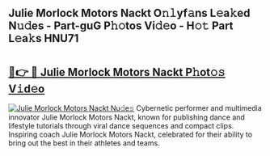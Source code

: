## Julie Morlock Motors Nackt O𝚗𝚕yf𝚊ns L𝚎a𝚔ed N𝚞𝚍es - Part-guG P𝚑𝚘tos Vi𝚍𝚎o - H𝚘𝚝 Part L𝚎a𝚔s HNU71

# <h2><a href="http://kf0nah.oniu.top/?m=Julie+Morlock+Motors+Nackt">🔗👉 🔴 Julie Morlock Motors Nackt P𝚑ot𝚘𝚜 V𝚒d𝚎o</a></h2>

[![Julie Morlock Motors Nackt Nu𝚍e𝚜](https://i.imgur.com/0qMVB7G.gif)](http://kf0nah.oniu.top/?m=Julie+Morlock+Motors+Nackt)
Cybernetic performer and multimedia innovator Julie Morlock Motors Nackt, known for publishing dance and lifestyle tutorials through viral dance sequences and compact clips. Inspiring coach Julie Morlock Motors Nackt, celebrated for their ability to bring out the best in their athletes and teams.  
